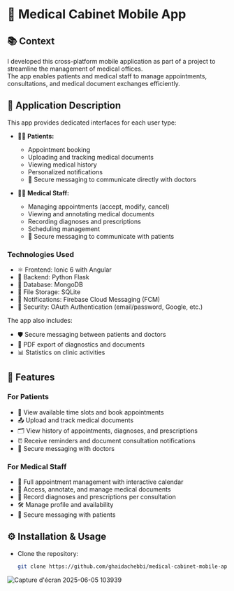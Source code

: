 # 🏥 Medical Cabinet Mobile App

## 📚 Context

I developed this cross-platform mobile application as part of a project to streamline the management of medical offices.  
The app enables patients and medical staff to manage appointments, consultations, and medical document exchanges efficiently.

## 📱 Application Description

This app provides dedicated interfaces for each user type:

- 👩‍⚕️ **Patients:**  
  - Appointment booking  
  - Uploading and tracking medical documents  
  - Viewing medical history  
  - Personalized notifications  
  - 💬 Secure messaging to communicate directly with doctors  

- 👨‍⚕️ **Medical Staff:**  
  - Managing appointments (accept, modify, cancel)  
  - Viewing and annotating medical documents  
  - Recording diagnoses and prescriptions  
  - Scheduling management  
  - 💬 Secure messaging to communicate with patients  

### Technologies Used

- ⚛️ Frontend: Ionic 6 with Angular  
- 🐍 Backend: Python Flask  
- 🍃 Database: MongoDB  
- 💾 File Storage: SQLite  
- 🔔 Notifications: Firebase Cloud Messaging (FCM)  
- 🔐 Security: OAuth Authentication (email/password, Google, etc.)  

The app also includes:  
- 🛡️ Secure messaging between patients and doctors  
- 📄 PDF export of diagnostics and documents  
- 📊 Statistics on clinic activities  

## 🚀 Features

### For Patients

- 📅 View available time slots and book appointments  
- 📤 Upload and track medical documents  
- 🗂️ View history of appointments, diagnoses, and prescriptions  
- ⏰ Receive reminders and document consultation notifications  
- 💬 Secure messaging with doctors  

### For Medical Staff

- 📆 Full appointment management with interactive calendar  
- 📝 Access, annotate, and manage medical documents  
- 💊 Record diagnoses and prescriptions per consultation  
- 🛠️ Manage profile and availability  
- 💬 Secure messaging with patients  

## ⚙️ Installation & Usage

- Clone the repository:  
  ```bash
  git clone https://github.com/ghaidachebbi/medical-cabinet-mobile-app.git
![Capture d'écran 2025-06-05 103939](https://github.com/user-attachments/assets/ac902037-68a7-4eb3-99a8-f62281e5a5b4)
